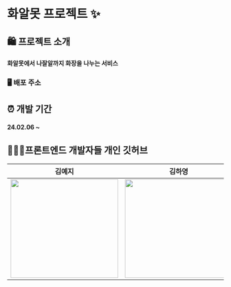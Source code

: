 # 화알못 프로젝트 ✨

## 🛍 프로젝트 소개
#### 화알못에서 나잘알까지 화장을 나누는 서비스

### 🖥️ 배포 주소


## ⏰ 개발 기간
#### 24.02.06 ~

## 👩🏻‍💻프론트엔드 개발자들 개인 깃허브

|  김예지   |     김하영     | 
|   :--------:   |    :--------:    |
|   <a href="https://github.com/skwldwld"><img src="https://github.com/LikeLionHGU/12th-frontend/blob/7c44e74ca7e8bdc59ffa4cbcd93c01a719e58ab6/img/%EA%B9%80%EC%98%88%EC%A7%80.jpg" width="250" height="230"></a>  |  <a href="https://github.com/hayoung04"><img src="https://github.com/LikeLionHGU/12th-frontend/blob/7c44e74ca7e8bdc59ffa4cbcd93c01a719e58ab6/img/%EA%B9%80%ED%95%98%EC%98%81.jpg" width="250" height="230"></a>    | 
